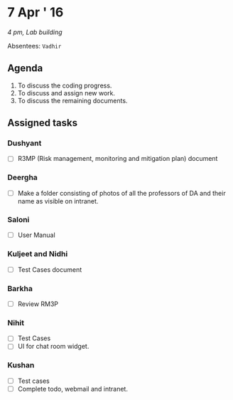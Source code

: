 7 Apr ' 16
===========
*4 pm, Lab building*

Absentees: `Vadhir`

## Agenda
1.  To discuss the coding progress.
2.  To discuss and assign new work.
3.	To discuss the remaining documents.

## Assigned tasks

### Dushyant
- [ ] R3MP (Risk management, monitoring and mitigation plan) document

### Deergha
- [ ] Make a folder consisting of photos of all the professors of DA and their name as visible on intranet.

### Saloni
- [ ] User Manual

### Kuljeet and Nidhi
- [ ] Test Cases document

### Barkha
- [ ] Review RM3P

### Nihit
- [ ] Test Cases
- [ ] UI for chat room widget.

### Kushan
- [ ] Test cases
- [ ] Complete todo, webmail and intranet.
